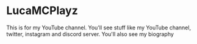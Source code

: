 # LucaMCPlayz
This is for my YouTube channel. You'll see stuff like my YouTube channel, twitter, instagram and discord server. You'll also see my biography
